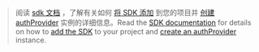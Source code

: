 <!-- markdownlint-disable MD041-->

> <span data-ttu-id="7b2b5-101">阅读 [sdk 文档](https://docs.microsoft.com/graph/sdks/sdks-overview) ，了解有关如何 [将 SDK 添加](https://docs.microsoft.com/graph/sdks/sdk-installation) 到您的项目并 [创建 authProvider](https://docs.microsoft.com/graph/sdks/choose-authentication-providers) 实例的详细信息。</span><span class="sxs-lookup"><span data-stu-id="7b2b5-101">Read the [SDK documentation](https://docs.microsoft.com/graph/sdks/sdks-overview) for details on how to [add the SDK](https://docs.microsoft.com/graph/sdks/sdk-installation) to your project and [create an authProvider](https://docs.microsoft.com/graph/sdks/choose-authentication-providers) instance.</span></span>